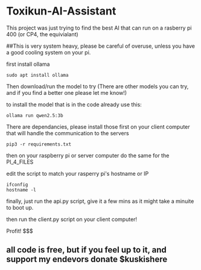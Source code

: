 # Toxikun-AI-Assistant

This project was just trying to find the best AI that can run on a rasberry pi 400 (or CP4, the equivialant)

##This is very system heavy, please be careful of overuse, unless you have a good cooling system on your pi.

first install ollama
```
sudo apt install ollama
```
Then download/run the model to try (There are other models you can try, and if you find a better one please let me know!)

to install the model that is in the code already use this:
```
ollama run qwen2.5:3b
```

There are dependancies, please install those first on your client computer that will handle the communication to the servers
```
pip3 -r requirements.txt
```

then on your raspberry pi or server computer do the same for the PI_4_FILES

edit the script to match your rasperry pi's hostname
or IP
```
ifconfig
hostname -l
```


finally, just run the api.py script, give it a few mins as it might take a minuite to boot up.

then run the client.py script on your client computer!

Profit! $$$

## all code is free, but if you feel up to it, and support my endevors donate $kuskishere

